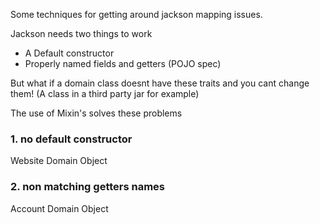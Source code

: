 

Some techniques for getting around jackson mapping issues.

Jackson needs two things to work
- A Default constructor
- Properly named fields and getters (POJO spec)

But what if a domain class doesnt have these traits and you cant change them! 
(A class in a third party jar for example)

The use of Mixin's solves these problems

### 1. no default constructor

Website Domain Object

### 2. non matching getters names

Account Domain Object
